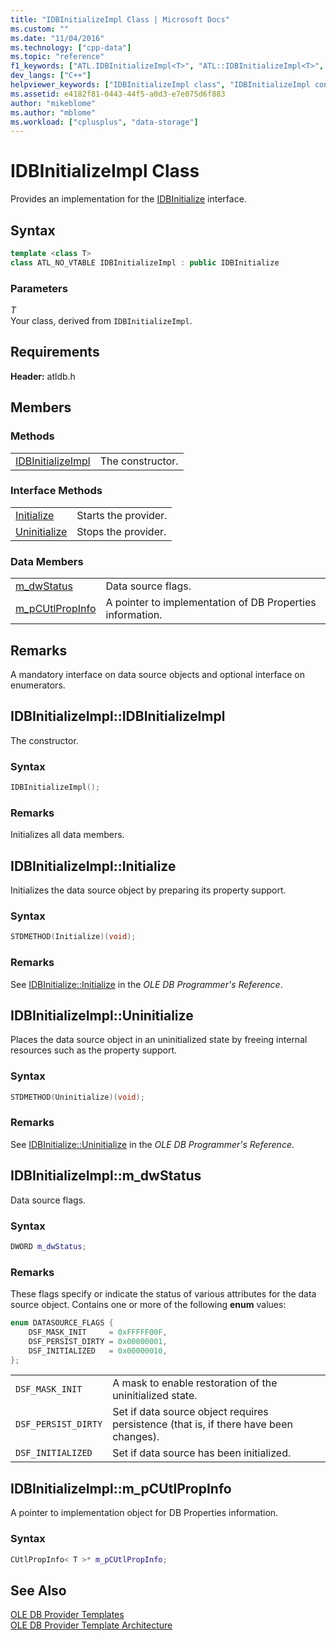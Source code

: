 ```yaml
---
title: "IDBInitializeImpl Class | Microsoft Docs"
ms.custom: ""
ms.date: "11/04/2016"
ms.technology: ["cpp-data"]
ms.topic: "reference"
f1_keywords: ["ATL.IDBInitializeImpl<T>", "ATL::IDBInitializeImpl<T>", "IDBInitializeImpl", "ATL::IDBInitializeImpl", "ATL.IDBInitializeImpl", "IDBInitializeImpl.IDBInitializeImpl", "IDBInitializeImpl", "IDBInitializeImpl::IDBInitializeImpl", "Initialize", "IDBInitializeImpl::Initialize", "IDBInitializeImpl.Initialize", "IDBInitializeImpl.Uninitialize", "Uninitialize", "IDBInitializeImpl::Uninitialize", "ATL::IDBInitializeImpl::m_dwStatus", "IDBInitializeImpl.m_dwStatus", "ATL.IDBInitializeImpl.m_dwStatus", "IDBInitializeImpl::m_dwStatus", "IDBInitializeImpl<T>::m_dwStatus", "ATL.IDBInitializeImpl<T>.m_dwStatus", "ATL::IDBInitializeImpl<T>::m_dwStatus", "m_dwStatus", "ATL::IDBInitializeImpl<T>::m_pCUtlPropInfo", "m_pCUtlPropInfo", "IDBInitializeImpl::m_pCUtlPropInfo",                    "ATL.IDBInitializeImpl.m_pCUtlPropInfo", "IDBInitializeImpl<T>::m_pCUtlPropInfo", "IDBInitializeImpl.m_pCUtlPropInfo", "ATL::IDBInitializeImpl::m_pCUtlPropInfo"]
dev_langs: ["C++"]
helpviewer_keywords: ["IDBInitializeImpl class", "IDBInitializeImpl constructor", "Initialize method", "Uninitialize method", "m_dwStatus", "m_pCUtlPropInfo"]
ms.assetid: e4182f81-0443-44f5-a0d3-e7e075d6f883
author: "mikeblome"
ms.author: "mblome"
ms.workload: ["cplusplus", "data-storage"]
---
```

# IDBInitializeImpl Class
Provides an implementation for the [IDBInitialize](/previous-versions/windows/desktop/ms713706\(v=vs.85\)) interface.  
  
## Syntax

```cpp
template <class T>  
class ATL_NO_VTABLE IDBInitializeImpl : public IDBInitialize  
```  
  
### Parameters  
 *T*  
 Your class, derived from `IDBInitializeImpl`.  

## Requirements  
 **Header:** atldb.h  
  
## Members  
  
### Methods  
  
|||  
|-|-|  
|[IDBInitializeImpl](#idbinitializeimpl)|The constructor.|  
  
### Interface Methods  
  
|||  
|-|-|  
|[Initialize](#initialize)|Starts the provider.|  
|[Uninitialize](#uninitialize)|Stops the provider.|  
  
### Data Members  
  
|||  
|-|-|  
|[m_dwStatus](#dwstatus)|Data source flags.|  
|[m_pCUtlPropInfo](#pcutlpropinfo)|A pointer to implementation of DB Properties information.|  
  
## Remarks  
 A mandatory interface on data source objects and optional interface on enumerators.  

## <a name="idbinitializeimpl"></a> IDBInitializeImpl::IDBInitializeImpl
The constructor.  
  
### Syntax  
  
```cpp
IDBInitializeImpl();  
```  
  
### Remarks  
 Initializes all data members. 
  
## <a name="initialize"></a> IDBInitializeImpl::Initialize
Initializes the data source object by preparing its property support.  
  
### Syntax  
  
```cpp
STDMETHOD(Initialize)(void);  
```  
  
### Remarks  
 See [IDBInitialize::Initialize](/previous-versions/windows/desktop/ms718026\(v=vs.85\)) in the *OLE DB Programmer's Reference*. 

## <a name="uninitialize"></a> IDBInitializeImpl::Uninitialize
Places the data source object in an uninitialized state by freeing internal resources such as the property support.  
  
### Syntax  
  
```cpp
STDMETHOD(Uninitialize)(void);  
```  
  
### Remarks  
 See [IDBInitialize::Uninitialize](/previous-versions/windows/desktop/ms719648\(v=vs.85\)) in the *OLE DB Programmer's Reference*.

## <a name="dwstatus"></a> IDBInitializeImpl::m_dwStatus
Data source flags.  
  
### Syntax  
  
```cpp
DWORD m_dwStatus;  
```  
  
### Remarks  
 These flags specify or indicate the status of various attributes for the data source object. Contains one or more of the following **enum** values:  
  
```cpp  
enum DATASOURCE_FLAGS {  
    DSF_MASK_INIT     = 0xFFFFF00F,  
    DSF_PERSIST_DIRTY = 0x00000001,  
    DSF_INITIALIZED   = 0x00000010,  
};  
```  
  
|||  
|-|-|  
|`DSF_MASK_INIT`|A mask to enable restoration of the uninitialized state.|  
|`DSF_PERSIST_DIRTY`|Set if data source object requires persistence (that is, if there have been changes).|  
|`DSF_INITIALIZED`|Set if data source has been initialized.|  

## <a name="pcutlpropinfo"></a> IDBInitializeImpl::m_pCUtlPropInfo
A pointer to implementation object for DB Properties information.  
  
### Syntax  
  
```cpp
CUtlPropInfo< T >* m_pCUtlPropInfo;  
```  
  
## See Also  
 [OLE DB Provider Templates](../../data/oledb/ole-db-provider-templates-cpp.md)   
 [OLE DB Provider Template Architecture](../../data/oledb/ole-db-provider-template-architecture.md)